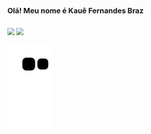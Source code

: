 ### Olá! Meu nome é Kauê Fernandes Braz
  
  ##
 
<div> 
  <a href="https://instagram.com/kauefbraz_" target="_blank"><img src="https://img.shields.io/badge/-Instagram-%23E4405F?style=for-the-badge&logo=instagram&logoColor=white" target="_blank"></a>
  <a href="https://www.linkedin.com/in/kau%C3%AA-fernandes-braz-1492b520a/" target="_blank"><img src="https://img.shields.io/badge/-LinkedIn-%230077B5?style=for-the-badge&logo=linkedin&logoColor=white" target="_blank"></a> 
 
</div>

![Snake animation](https://github.com/rafaballerini/rafaballerini/blob/output/github-contribution-grid-snake.svg)
